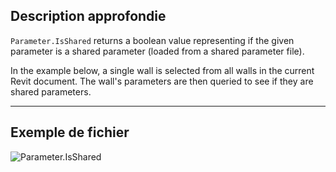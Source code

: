 ## Description approfondie
`Parameter.IsShared` returns a boolean value representing if the given parameter is a shared parameter (loaded from a shared parameter file).

In the example below, a single wall is selected from all walls in the current Revit document. The wall's parameters are then queried to see if they are shared parameters.
___
## Exemple de fichier

![Parameter.IsShared](./Revit.Elements.Parameter.IsShared_img.jpg)
